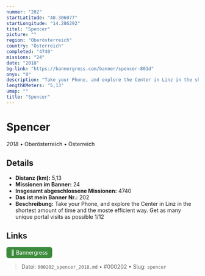 ```yaml
---
nummer: "202"
startLatitude: "48.306077"
startLongitude: "14.286292"
titel: "Spencer"
picture: ""
region: "Oberösterreich"
country: "Österreich"
completed: "4740"
missions: "24"
date: "2018"
bg-link: "https://bannergress.com/banner/spencer-801d"
onyx: "0"
description: "Take your Phone, and explore the Center in Linz in the shortest amount of time and the moste efficient way. Get as many unique portal visits as possible 1/12"
lengthKMeters: "5,13"
umap: ""
title: "Spencer"
---
```

# Spencer

*2018* • Oberösterreich • Österreich



## Details
- **Distanz (km):** 5,13
- **Missionen im Banner:** 24
- **Insgesamt abgeschlossene Missionen:** 4740
- **Das ist mein Banner Nr.:** 202
- **Beschreibung:** Take your Phone, and explore the Center in Linz in the shortest amount of time and the moste efficient way. Get as many unique portal visits as possible 1/12


## Links
<div style="margin-top: 0.5em;">
<a href="https://bannergress.com/banner/spencer-801d" target="_blank" style="display:inline-block;margin-right:8px;padding:6px 12px;background-color:#3c8b3c;color:white;text-decoration:none;border-radius:6px;">🔗 Bannergress</a>

</div>


> Datei: `000202_spencer_2018.md` • #000202 • Slug: `spencer`
